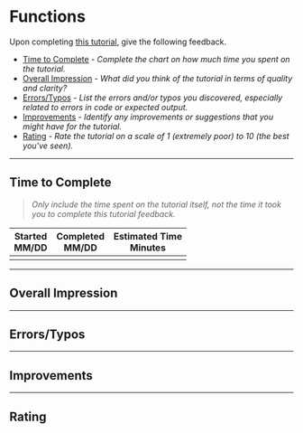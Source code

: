 # Functions

Upon completing [this tutorial](https://dgilleland.github.io/CPSC-1520/tutorials/0017/), give the following feedback.

- [Time to Complete](#time-to-complete) - *Complete the chart on how much time you spent on the tutorial.*
- [Overall Impression](#overall-impression) - *What did you think of the tutorial in terms of quality and clarity?*
- [Errors/Typos](#errorstypos) - *List the errors and/or typos you discovered, especially related to errors in code or expected output.*
- [Improvements](#improvements) - *Identify any improvements or suggestions that you might have for the tutorial.*
- [Rating](#rating) - *Rate the tutorial on a scale of 1 (extremely poor) to 10 (the best you've seen).*

----

## Time to Complete

> *Only include the time spent on the tutorial itself, not the time it took you to complete this tutorial feedback.*


| Started<br/>MM/DD | Completed<br/>MM/DD | Estimated Time<br/>Minutes |
| :---------------: | :-----------------: | :------------------------: |
|                   |                     |                            |

----

## Overall Impression



----

## Errors/Typos



----

## Improvements



----

## Rating


